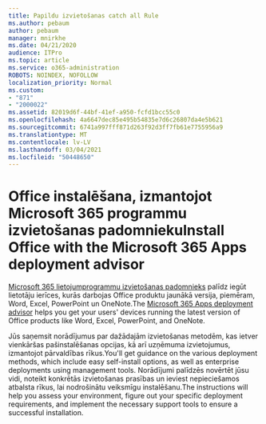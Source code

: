 ```yaml
---
title: Papildu izvietošanas catch all Rule
ms.author: pebaum
author: pebaum
manager: mnirkhe
ms.date: 04/21/2020
audience: ITPro
ms.topic: article
ms.service: o365-administration
ROBOTS: NOINDEX, NOFOLLOW
localization_priority: Normal
ms.custom:
- "871"
- "2000022"
ms.assetid: 82019d6f-44bf-41ef-a950-fcfd1bcc55c0
ms.openlocfilehash: 4a6647dec85e495b54835e7d6c26807da4e5b621
ms.sourcegitcommit: 6741a997fff871d263f92d3ff7fb61e7755956a9
ms.translationtype: MT
ms.contentlocale: lv-LV
ms.lasthandoff: 03/04/2021
ms.locfileid: "50448650"
---
```

# <a name="install-office-with-the-microsoft-365-apps-deployment-advisor"></a><span data-ttu-id="441f4-102">Office instalēšana, izmantojot Microsoft 365 programmu izvietošanas padomnieku</span><span class="sxs-lookup"><span data-stu-id="441f4-102">Install Office with the Microsoft 365 Apps deployment advisor</span></span>

<span data-ttu-id="441f4-103">[Microsoft 365 lietojumprogrammu izvietošanas padomnieks](https://admin.microsoft.com/adminportal/home) palīdz iegūt lietotāju ierīces, kurās darbojas Office produktu jaunākā versija, piemēram, Word, Excel, PowerPoint un OneNote.</span><span class="sxs-lookup"><span data-stu-id="441f4-103">The [Microsoft 365 Apps deployment advisor](https://admin.microsoft.com/adminportal/home) helps you get your users' devices running the latest version of Office products like Word, Excel, PowerPoint, and OneNote.</span></span>
  
<span data-ttu-id="441f4-104">Jūs saņemsit norādījumus par dažādajām izvietošanas metodēm, kas ietver vienkāršas pašinstalēšanas opcijas, kā arī uzņēmuma izvietojumus, izmantojot pārvaldības rīkus.</span><span class="sxs-lookup"><span data-stu-id="441f4-104">You'll get guidance on the various deployment methods, which include easy self-install options, as well as enterprise deployments using management tools.</span></span> <span data-ttu-id="441f4-105">Norādījumi palīdzēs novērtēt jūsu vidi, noteikt konkrētās izvietošanas prasības un ieviest nepieciešamos atbalsta rīkus, lai nodrošinātu veiksmīgu instalēšanu.</span><span class="sxs-lookup"><span data-stu-id="441f4-105">The instructions will help you assess your environment, figure out your specific deployment requirements, and implement the necessary support tools to ensure a successful installation.</span></span>
  